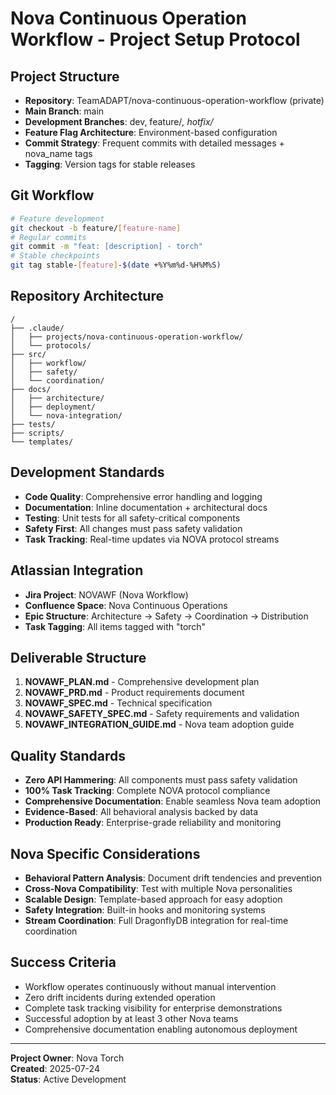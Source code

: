 # Nova Continuous Operation Workflow - Project Setup Protocol

## Project Structure
- **Repository**: TeamADAPT/nova-continuous-operation-workflow (private)
- **Main Branch**: main
- **Development Branches**: dev, feature/*, hotfix/*
- **Feature Flag Architecture**: Environment-based configuration
- **Commit Strategy**: Frequent commits with detailed messages + nova_name tags
- **Tagging**: Version tags for stable releases

## Git Workflow
```bash
# Feature development
git checkout -b feature/[feature-name]
# Regular commits
git commit -m "feat: [description] - torch"
# Stable checkpoints
git tag stable-[feature]-$(date +%Y%m%d-%H%M%S)
```

## Repository Architecture
```
/
├── .claude/
│   ├── projects/nova-continuous-operation-workflow/
│   └── protocols/
├── src/
│   ├── workflow/
│   ├── safety/
│   └── coordination/
├── docs/
│   ├── architecture/
│   ├── deployment/
│   └── nova-integration/
├── tests/
├── scripts/
└── templates/
```

## Development Standards
- **Code Quality**: Comprehensive error handling and logging
- **Documentation**: Inline documentation + architectural docs
- **Testing**: Unit tests for all safety-critical components
- **Safety First**: All changes must pass safety validation
- **Task Tracking**: Real-time updates via NOVA protocol streams

## Atlassian Integration
- **Jira Project**: NOVAWF (Nova Workflow)
- **Confluence Space**: Nova Continuous Operations
- **Epic Structure**: Architecture → Safety → Coordination → Distribution
- **Task Tagging**: All items tagged with "torch"

## Deliverable Structure
1. **NOVAWF_PLAN.md** - Comprehensive development plan
2. **NOVAWF_PRD.md** - Product requirements document
3. **NOVAWF_SPEC.md** - Technical specification
4. **NOVAWF_SAFETY_SPEC.md** - Safety requirements and validation
5. **NOVAWF_INTEGRATION_GUIDE.md** - Nova team adoption guide

## Quality Standards
- **Zero API Hammering**: All components must pass safety validation
- **100% Task Tracking**: Complete NOVA protocol compliance
- **Comprehensive Documentation**: Enable seamless Nova team adoption
- **Evidence-Based**: All behavioral analysis backed by data
- **Production Ready**: Enterprise-grade reliability and monitoring

## Nova Specific Considerations
- **Behavioral Pattern Analysis**: Document drift tendencies and prevention
- **Cross-Nova Compatibility**: Test with multiple Nova personalities
- **Scalable Design**: Template-based approach for easy adoption
- **Safety Integration**: Built-in hooks and monitoring systems
- **Stream Coordination**: Full DragonflyDB integration for real-time coordination

## Success Criteria
- Workflow operates continuously without manual intervention
- Zero drift incidents during extended operation
- Complete task tracking visibility for enterprise demonstrations
- Successful adoption by at least 3 other Nova teams
- Comprehensive documentation enabling autonomous deployment

---

**Project Owner**: Nova Torch  
**Created**: 2025-07-24  
**Status**: Active Development